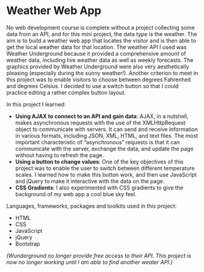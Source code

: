 
# Weather Web App

No web development course is complete without a project collecting some data from an API, and for this mini project, the data type is the weather. The aim is to build a weather web app that locates the visitor and is then able to get the local weather data for that location. The weather API I used was Weather Underground because it provided a comprehensive amount of weather data, including live weather data as well as weekly forecasts. The graphics provided by Weather Underground were also very aesthetically pleasing (especially during the sunny weather!). Another criterion to meet in this project was to enable visitors to choose between degrees Fahrenheit and degrees Celsius. I decided to use a switch button so that I could practice editing a rather complex button layout.

In this project I learned:

 - **Using AJAX to connect to an API and gain data**: AJAX, in a nutshell, makes asynchronous requests with the use of the XMLHttpRequest object to communicate with servers. It can send and receive information in various formats, including JSON, XML, HTML, and text files. The most important characteristic of “asynchronous” requests is that it can communicate with the server, exchange the data, and update the page without having to refresh the page.
 - **Using a button to change values**: One of the key objectives of this project was to enable the user to switch between different temperature scales. I learned how to make this button work, and then use JavaScript and jQuery to make it interactive with the data on the page.
 - **CSS Gradients**: I also experimented with CSS gradients to give the background of my web app a cool blue sky feel.

Languages, frameworks, packages and toolkits used in this project:

- HTML
- CSS
- JavaScript
- jQuery
- Bootstrap

*(Wunderground no longer provide free access to their API. This project is now no longer working until I am able to find another weater API.)*
